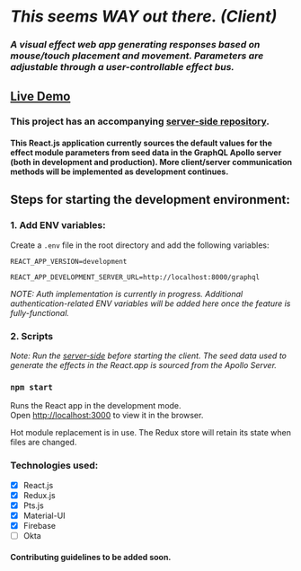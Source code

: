 # *This seems WAY out there. (Client)*

### *A visual effect web app generating responses based on mouse/touch placement and movement. Parameters are adjustable through a user-controllable effect bus.*

## [Live Demo](https://this-seems-way-out-there.web.app/)

### This project has an accompanying [server-side repository](https://github.com/matt-eric/this-seems-WAY-out-there-node-side).

#### This React.js application currently sources the default values for the effect module parameters from seed data in the GraphQL Apollo server (both in development and production). More client/server communication methods will be implemented as development continues.

## Steps for starting the development environment:

### 1. Add ENV variables:

Create a `.env` file in the root directory and add the following variables:

`REACT_APP_VERSION=development`

`REACT_APP_DEVELOPMENT_SERVER_URL=http://localhost:8000/graphql`

*NOTE: Auth implementation is currently in progress. Additional authentication-related ENV variables will be added here once the feature is fully-functional.*

### 2. Scripts

*Note: Run the [server-side](https://github.com/matt-eric/this-seems-WAY-out-there-node-side) before starting the client. The seed data used to generate the effects in the React.app is sourced from the Apollo Server.*

### `npm start`

Runs the React app in the development mode.\
Open [http://localhost:3000](http://localhost:3000) to view it in the browser.

Hot module replacement is in use. The Redux store will retain its state when files are changed.

### Technologies used:

- [x] React.js
- [x] Redux.js
- [x] Pts.js
- [x] Material-UI
- [x] Firebase
- [ ] Okta

#### Contributing guidelines to be added soon.
